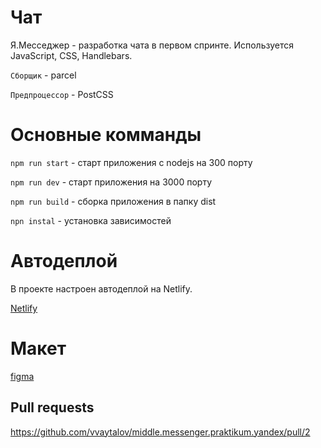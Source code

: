 # Чат

Я.Месседжер - разработка чата в первом спринте. Используется JavaScript, CSS, Handlebars.

`Сборщик` - parcel

`Предпроцессор` - PostCSS

# Основные комманды

`npm run start` - старт приложения с nodejs на 300 порту

`npm run dev` - старт приложения на 3000 порту

`npm run build` - сборка приложения в папку dist

`npn instal` - установка зависимостей

# Автодеплой

В проекте настроен автодеплой на Netlify.

[Netlify](https://ya-messenger-vvaytalov.netlify.app/auth_signup.html)

# Макет

[figma](<https://www.figma.com/file/DAz7bJDUY3YJiLA1A4Y7O1/Chat-(Copy)?node-id=0%3A1>)

## Pull requests

https://github.com/vvaytalov/middle.messenger.praktikum.yandex/pull/2
